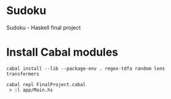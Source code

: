 # Sudoku
Sudoku - Haskell final project 

# Install Cabal modules

```
cabal install --lib --package-env . regex-tdfa random lens transformers
```

```
cabal repl FinalProject.cabal
 > :l app/Main.hs
```